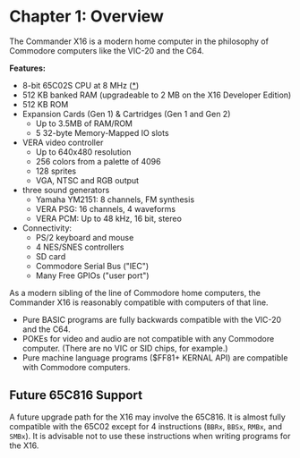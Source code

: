 
# Chapter 1: Overview

The Commander X16 is a modern home computer in the philosophy of Commodore computers like the VIC-20 and the C64.

**Features:**

* 8-bit 65C02S CPU at 8 MHz ([*](#future-65c816-support))
* 512 KB banked RAM (upgradeable to 2 MB on the X16 Developer Edition)
* 512 KB ROM
* Expansion Cards (Gen 1) & Cartridges (Gen 1 and Gen 2)
  * Up to 3.5MB of RAM/ROM
  * 5 32-byte Memory-Mapped IO slots
* VERA video controller
  * Up to 640x480 resolution
  * 256 colors from a palette of 4096
  * 128 sprites
  * VGA, NTSC and RGB output
* three sound generators
  * Yamaha YM2151: 8 channels, FM synthesis
  * VERA PSG: 16 channels, 4 waveforms
  * VERA PCM: Up to 48 kHz, 16 bit, stereo
* Connectivity:
  * PS/2 keyboard and mouse
  * 4 NES/SNES controllers
  * SD card
  * Commodore Serial Bus ("IEC")
  * Many Free GPIOs ("user port")

As a modern sibling of the line of Commodore home computers, the Commander X16 is reasonably compatible with computers of that line.

* Pure BASIC programs are fully backwards compatible with the VIC-20 and the C64.
* POKEs for video and audio are not compatible with any Commodore computer. (There are no VIC or SID chips, for example.)
* Pure machine language programs ($FF81+ KERNAL API) are compatible with Commodore computers.

## Future 65C816 Support

A future upgrade path for the X16 may involve the 65C816. It is almost fully
compatible with the 65C02 except for 4 instructions (`BBRx`, `BBSx`, `RMBx`, and `SMBx`).
It is advisable not to use these instructions when writing programs for the X16.

<!-- For PDF formatting -->
<div class="page-break"></div>
